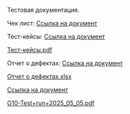 Тестовая документация.

Чек лист: 
[Ссылка на документ](https://docs.google.com/spreadsheets/d/1b7HudCtP6gWDxg3OTN17qE2tcj5iKedb9nNoCqhRQto/edit?gid=0#gid=0)

Тест-кейсы: 
[Ссылка на документ](https://app.qase.io/project/G10?author=341&previewMode=side&suite=60&tab=)

[Тест-кейсы.pdf](https://github.com/user-attachments/files/20012150/G10-2025-05-02.-.pdf)

Отчет о дефектах:
[Ссылка на документ](https://artsiomrusau.youtrack.cloud/issue/G10-368/Testing-Documentation-Ionov-Nikita)

[Отчет о дефектах.xlsx](https://github.com/user-attachments/files/20047743/Issues.1.xlsx)

[Ссылка на документ](https://app.qase.io/run/G10/dashboard/39)

[G10-Test+run+2025_05_05.pdf](https://github.com/user-attachments/files/20047747/G10-Test%2Brun%2B2025_05_05.pdf) 

